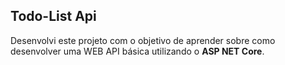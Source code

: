 ## Todo-List Api
Desenvolvi este projeto com o objetivo de aprender sobre como desenvolver uma WEB API básica utilizando o **ASP NET Core**.
